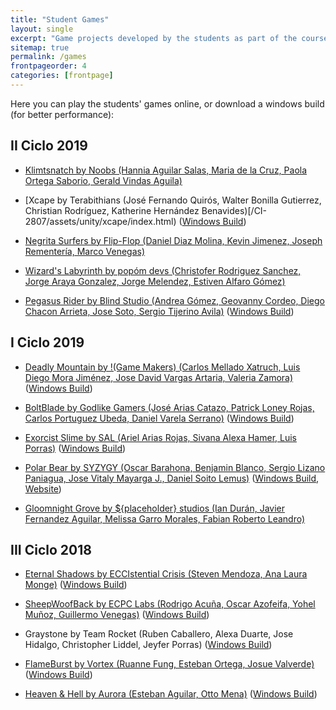 ```yaml
---
title: "Student Games"
layout: single
excerpt: "Game projects developed by the students as part of the course"
sitemap: true
permalink: /games
frontpageorder: 4
categories: [frontpage]
---
```


Here you can play the students' games online, or download a windows build (for better performance):

## II Ciclo 2019

  * [Klimtsnatch by Noobs (Hannia Aguilar Salas, Maria de la Cruz, Paola Ortega Saborio, Gerald Vindas Aguila)](https://drive.google.com/open?id=1iQPkp9jt4lLBrKRcFE-7nqYE24Id-1br)
  
  * [Xcape by Terabithians (José Fernando Quirós, Walter Bonilla Gutierrez, Christian Rodríguez, Katherine Hernández Benavides)[/CI-2807/assets/unity/xcape/index.html) ([Windows Build](/CI-2807/assets/unity/deadlymountain/build.zip))
  
  * [Negrita Surfers by Flip-Flop (Daniel Diaz Molina, Kevin Jimenez, Joseph Rementería, Marco Venegas)](/CI-2807/assets/unity/negritasurfers/index.html)
  
  * [Wizard's Labyrinth by popóm devs (Christofer Rodriguez Sanchez, Jorge Araya Gonzalez, Jorge Melendez, Estiven Alfaro Gómez)](/CI-2807/assets/unity/wizardslabyrinth/index.html)
  
  * [Pegasus Rider by Blind Studio (Andrea Gómez, Geovanny Cordeo, Diego Chacon Arrieta, Jose Soto, Sergio Tijerino Avila)](/CI-2807/assets/unity/pegasusrider/index.html) ([Windows Build](/CI-2807/assets/unity/pegasusrider/build.zip))

## I Ciclo 2019

  * [Deadly Mountain by !(Game Makers) (Carlos Mellado Xatruch, Luis Diego Mora Jiménez, Jose David Vargas Artaria, Valeria Zamora)](/CI-2807/assets/unity/deadlymountain/index.html) ([Windows Build](/CI-2807/assets/unity/deadlymountain/build.zip))
  
  * [BoltBlade by Godlike Gamers (José Arias Catazo, Patrick Loney Rojas, Carlos Portuguez Ubeda, Daniel Varela Serrano)](/CI-2807/assets/unity/boltblade/index.html) ([Windows Build](/CI-2807/assets/unity/boltblade/build.zip))
  
  * [Exorcist Slime by SAL (Ariel Arias Rojas, Sivana Alexa Hamer, Luis Porras)](/CI-2807/assets/unity/exorcistslime/index.html) ([Windows Build](/CI-2807/assets/unity/exorcistslime/build.zip))
  
  * [Polar Bear by SYZYGY (Oscar Barahona, Benjamin Blanco, Sergio Lizano Paniagua, Jose Vitaly Mayarga J., Daniel Soito Lemus)](/CI-2807/assets/unity/polarbear/index.html) ([Windows Build](/CI-2807/assets/unity/polarbear/build.zip), [Website](https://crbenjaminblanco.github.io/GameDesign/))
  
  * [Gloomnight Grove by ${placeholder} studios (Ian Durán, Javier Fernandez Aguilar, Melissa Garro Morales, Fabian Roberto Leandro)](https://gloomnightgrove.com/)

## III Ciclo 2018

  * [Eternal Shadows by ECCIstential Crisis (Steven Mendoza, Ana Laura Monge)](/CI-2700/assets/unity/eternalshadows/index.html) ([Windows Build](/CI-2700/assets/unity/eternalshadows/build.zip))
  
  * [SheepWoofBack by ECPC Labs (Rodrigo Acuña, Oscar Azofeifa, Yohel Muñoz, Guillermo Venegas)](/CI-2700/assets/unity/sheepwoofback/index.html) ([Windows Build](/CI-2700/assets/unity/sheepwoofback/build.zip))
  
  * Graystone by Team Rocket (Ruben Caballero, Alexa Duarte, Jose Hidalgo, Christopher Liddel, Jeyfer Porras) ([Windows Build](https://drive.google.com/open?id=1R-Oqo4-RPFR-bwWzoyPFBeosJCyqr_nb))
  
  * [FlameBurst by Vortex (Ruanne Fung, Esteban Ortega, Josue Valverde)](/CI-2700/assets/unity/flameburst/index.html) ([Windows Build](/CI-2700/assets/unity/flameburst/build.zip))
  
  * [Heaven &amp; Hell by Aurora (Esteban Aguilar, Otto Mena)](/CI-2700/assets/unity/heavenhell/index.html) ([Windows Build](/CI-2700/assets/unity/heavenhell/build.zip))
